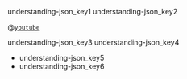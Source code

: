 understanding-json_key1
understanding-json_key2


@[`youtube`](Kf0q4Tf5M3c)

understanding-json_key3
understanding-json_key4
- understanding-json_key5
- understanding-json_key6
